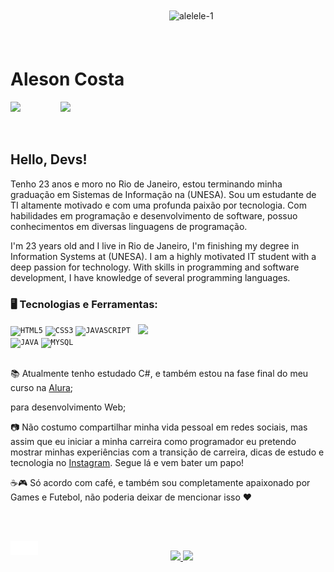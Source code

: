
<img align="right" width="250px" style="margin-top:-20px" src="https://i.ibb.co/ypbQX6f/alelele-1.png" alt="alelele-1" border="0"></a>

</br>
</br>

<div dsplay="inline-block">
 
 <h1 align="left">Aleson Costa</h1>
 <a href="https://www.instagram.com/alesoncrvg/">
    <img align="left" width="80px" src="https://upload.wikimedia.org/wikipedia/commons/2/28/Instagram_logo.png" style="vertical-align:top;">
  </a> 
  <a href="https://www.linkedin.com/in/aleson/">
    <img width="80px" src="https://i.ibb.co/SxQxzPC/linkedin-black-logo-icon-147114-1.png" style="vertical-align:top;">
  </a>
</div>





</br>
</br>

## Hello, Devs!

Tenho 23 anos e moro no Rio de Janeiro, estou terminando minha graduação em Sistemas de Informação na (UNESA). Sou um estudante de TI altamente motivado e com uma profunda paixão por tecnologia. Com habilidades em programação e desenvolvimento de software, possuo conhecimentos em diversas linguagens de programação.



I'm 23 years old and I live in Rio de Janeiro, I'm finishing my degree in Information Systems at (UNESA). I am a highly motivated IT student with a deep passion for technology. With skills in programming and software development, I have knowledge of several programming languages.
<p align="center">
  
</p>

### 🖥️ Tecnologias e Ferramentas: 
<img width="300px" align="right" src="https://gifrun.blob.core.windows.net/temp/4262f4f9e2524bbdad933d15cea7d83f.gif">
<code><img width="40px" src="https://cdn.jsdelivr.net/gh/devicons/devicon/icons/html5/html5-original-wordmark.svg" title = "HTML5"/></code>
<code><img width="40px" src="https://cdn.jsdelivr.net/gh/devicons/devicon/icons/css3/css3-original-wordmark.svg" title = "CSS3"/></code>
<code><img width="40px" src="https://cdn.jsdelivr.net/gh/devicons/devicon/icons/javascript/javascript-original.svg" title = "JAVASCRIPT"/></code>
<code><img width="40px" src="https://cdn.jsdelivr.net/gh/devicons/devicon/icons/java/java-original.svg" title = "JAVA"/></code>
<code><img width="40px" src="https://cdn.jsdelivr.net/gh/devicons/devicon/icons/mysql/mysql-original.svg" title = "MYSQL"/></code>


</br>
</br>
<div display="inline-block">
 <p align="left">📚 Atualmente tenho estudado C#, e também estou na fase final do meu curso na <a href="https://www.alura.com.br/">Alura</a>;</p> para desenvolvimento Web;</p>
 <p align="left">📷 Não costumo compartilhar minha vida pessoal em redes sociais, mas assim que eu iniciar a minha carreira como programador eu pretendo mostrar minhas experiências com a transição de carreira, dicas de estudo e tecnologia no <a href="https://www.instagram.com/alesoncrg">Instagram</a>. Segue lá e vem bater um papo!</p>
 <p align="left">☕🎮 Só acordo com café, e também sou completamente apaixonado por Games e Futebol, não poderia deixar de mencionar isso ❤</p>
</div>



</br>


</br>

<a href="https://www.instagram.com/alesoncrvg" target="_blank"><img align="left" alt="Instagram" width="22px" src="https://github.com/Aakarsh-B/trying-repos/blob/master/insta.svg" />
<a href="https://www.linkedin.com/in/aleson" target="_blank"><img align="left" alt="LinkedIn" width="22px" src="https://github.com/Aakarsh-B/trying-repos/blob/master/linkedin.svg" />


##
<p align="center">
<a href="">
  <img height="180em" src="https://github-readme-stats-eight-theta.vercel.app/api?username=alesoncosta&show_icons=true&theme=dark&include_all_commits=true&count_private=true"/>
  <img height="180em" src="https://github-readme-stats-eight-theta.vercel.app/api/top-langs/?username=alesoncosta&layout=compact&langs_count=8&theme=dark"/>
</a>
</p>
